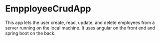 # EmpployeeCrudApp
This app lets the user create, read, update, and delete employees from a server running on the local machine. It uses angular on the front end and spring boot on the back.
